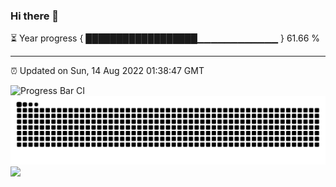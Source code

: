 ### Hi there 👋

⏳ Year progress { ██████████████████▁▁▁▁▁▁▁▁▁▁▁▁ } 61.66 %

---

⏰ Updated on Sun, 14 Aug 2022 01:38:47 GMT

![Progress Bar CI](https://github.com/liununu/liununu/workflows/Progress%20Bar%20CI/badge.svg)![](https://raw.githubusercontent.com/L1cardo/L1cardo/main/assets/github-contribution-grid-snake.svg)![](https://raw.githubusercontent.com/seesaws/seesaws/main/assets/github-contribution-grid-snake.svg)

